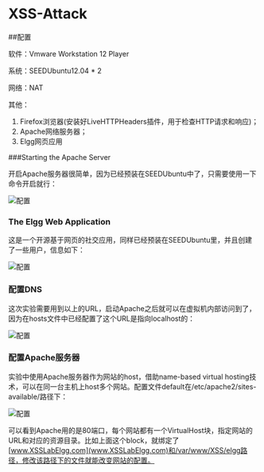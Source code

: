 # XSS-Attack

##配置

软件：Vmware Workstation 12 Player

系统：SEEDUbuntu12.04 * 2

网络：NAT

其他：

1. Firefox浏览器(安装好LiveHTTPHeaders插件，用于检查HTTP请求和响应)；
2. Apache网络服务器；
3. Elgg网页应用

###Starting the Apache Server

开启Apache服务器很简单，因为已经预装在SEEDUbuntu中了，只需要使用一下命令开启就行：

![配置](https://raw.githubusercontent.com/familyld/CSRF-Attack/master/graph/image2.png)

### The Elgg Web Application

这是一个开源基于网页的社交应用，同样已经预装在SEEDUbuntu里，并且创建了一些用户，信息如下：

![配置](https://raw.githubusercontent.com/familyld/CSRF-Attack/master/graph/image3.png)

### 配置DNS

这次实验需要用到以上的URL，启动Apache之后就可以在虚拟机内部访问到了，因为在hosts文件中已经配置了这个URL是指向localhost的：

![配置](https://raw.githubusercontent.com/familyld/XSS-Attack/master/graph/image31.png)

### 配置Apache服务器
实验中使用Apache服务器作为网站的host，借助name-based virtual hosting技术，可以在同一台主机上host多个网站。配置文件default在/etc/apache2/sites-available/路径下：

![配置](https://raw.githubusercontent.com/familyld/XSS-Attack/master/graph/image32.png)

可以看到Apache用的是80端口，每个网站都有一个VirtualHost块，指定网站的URL和对应的资源目录。比如上面这个block，就绑定了[www.XSSLabElgg.com](www.XSSLabElgg.com)和/var/www/XSS/elgg路径，修改该路径下的文件就能改变网站的配置。

